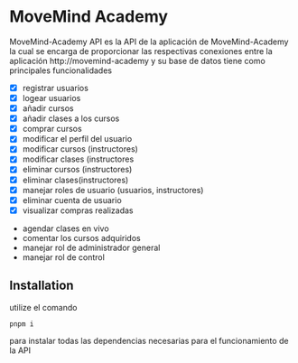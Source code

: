 # MoveMind Academy

MoveMind-Academy API es la API de la aplicación de MoveMind-Academy la cual se encarga de proporcionar las respectivas conexiones entre la aplicación http://movemind-academy y su base de datos 
tiene como principales funcionalidades 
- [x] registrar usuarios
- [x] logear usuarios
- [x] añadir cursos
- [x] añadir clases a los cursos
- [x] comprar cursos
- [x] modificar el perfil del usuario
- [x] modificar cursos (instructores)
- [x] modificar clases (instructores
- [x] eliminar cursos (instructores)
- [x] eliminar clases(instructores)
- [x] manejar roles de usuario (usuarios, instructores)
- [x] eliminar cuenta de usuario
- [x] visualizar compras realizadas
- agendar clases en vivo
- comentar los cursos adquiridos
- manejar rol de administrador general
- manejar rol de control
  
## Installation

utilize el comando 
```bash
pnpm i
```
para instalar todas las dependencias necesarias para el funcionamiento de la API